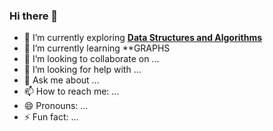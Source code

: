 ### Hi there 👋

- 🔭 I’m currently exploring [**Data Structures and Algorithms**](https://github.com/prabhatmalhan/Algorithms)
- 🌱 I’m currently learning **GRAPHS
- 👯 I’m looking to collaborate on ...
- 🤔 I’m looking for help with ...
- 💬 Ask me about ...
- 📫 How to reach me: ...
- 😄 Pronouns: ...
- ⚡ Fun fact: ...
